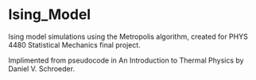# Ising_Model
Ising model simulations using the Metropolis algorithm, created for PHYS 4480 Statistical Mechanics final project.

Implimented from pseudocode in An Introduction to Thermal Physics by Daniel V. Schroeder. 
